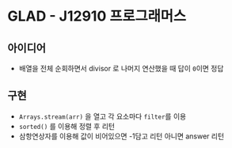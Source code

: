 # GLAD - J12910 프로그래머스

## 아이디어

- 배열을 전체 순회하면서 divisor 로 나머지 연산했을 때 답이 `0`이면 정답

## 구현

- `Arrays.stream(arr)` 을 열고 각 요소마다 `filter`를 이용
- `sorted()` 를 이용해 정렬 후 리턴
- 삼항연상자를 이용해 값이 비어있으면 -1담고 리턴 아니면 answer 리턴
